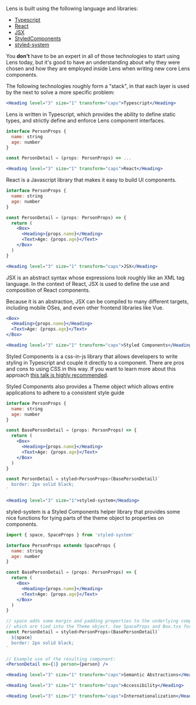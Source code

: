 
Lens is built using the following language and libraries:

* [Typescript](typescriptlang.org)
* [React](https://reactjs.org/)
* [JSX](https://reactjs.org/docs/introducing-jsx.html)
* [StyledComponents](https://www.styled-components.com/)
* [styled-system](https://github.com/jxnblk/styled-system)

You **don't** have to be an expert in all of those technologies to start using Lens today, but it's good to have an understanding about why they were chosen and how they are employed inside Lens when writing new core Lens components.

The following technologies roughly form a "stack", in that each layer is used by the next to solve a more specific problem:

```jsx noeditor
<Heading level="3" size="1" transform="caps">Typescript</Heading>
```

Lens is written in Typescript, which provides the ability to define static types, and strictly define and enforce Lens component interfaces.

```jsx static
interface PersonProps {
  name: string
  age: number
}

const PersonDetail = (props: PersonProps) => ...
```

```jsx noeditor
<Heading level="3" size="1" transform="caps">React</Heading>
```

React is a Javascript library that makes it easy to build UI components.

```jsx static
interface PersonProps {
  name: string
  age: number
}

const PersonDetail = (props: PersonProps) => {
  return (
    <Box>
      <Heading>{props.name}</Heading>
      <Text>Age: {props.age}</Text>
    </Box>
  )
}
```

```jsx noeditor
<Heading level="3" size="1" transform="caps">JSX</Heading>
```

JSX is an abstract syntax whose expressions look roughly like an XML tag language. In the context of React, JSX is used to define the use and composition of React components.

Because it is an abstraction, JSX can be compiled to many different targets, including mobile OSes, and even other frontend libraries like Vue.

```jsx static
<Box>
  <Heading>{props.name}</Heading>
  <Text>Age: {props.age}</Text>
</Box>
```

```jsx noeditor
<Heading level="3" size="1" transform="caps">Styled Components</Heading>
```

Styled Components is a css-in-js library that allows developers to write styling in Typescript and couple it directly to a component. There are pros and cons to using CSS in this way. If you want to learn more about this approach [this talk is highly recommended](https://speakerdeck.com/vjeux/react-css-in-js).

Styled Components also provides a Theme object which allows entire applications to adhere to a consistent style guide

```jsx static
interface PersonProps {
  name: string
  age: number
}

const BasePersonDetail = (props: PersonProps) => {
  return (
    <Box>
      <Heading>{props.name}</Heading>
      <Text>Age: {props.age}</Text>
    </Box>
  )
}

const PersonDetail = styled<PersonProps>(BasePersonDetail)`
  border: 2px solid black;
`
```

```jsx noeditor
<Heading level="3" size="1">styled-system</Heading>
```

styled-system is a Styled Components helper library that provides some nice functions for tying parts of the theme object to properties on components.

```jsx static
import { space, SpaceProps } from 'styled-system'

interface PersonProps extends SpaceProps {
  name: string
  age: number
}

const BasePersonDetail = (props: PersonProps) => {
  return (
    <Box>
      <Heading>{props.name}</Heading>
      <Text>Age: {props.age}</Text>
    </Box>
  )
}

// space adds some margin and padding properties to the underlying component
// which are tied into the Theme object. See SpaceProps and Box.tsx for good examples.
const PersonDetail = styled<PersonProps>(BasePersonDetail)`
  ${space}
  border: 2px solid black;
`

// Example use of the resulting component:
<PersonDetail mx={1} person={person} />
```

```jsx noeditor
<Heading level="3" size="1" transform="caps">Semantic Abstractions</Heading>
```

```jsx noeditor
<Heading level="3" size="1" transform="caps">Accessibility</Heading>
```

```jsx noeditor
<Heading level="3" size="1" transform="caps">Internationalization</Heading>
```


